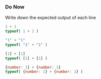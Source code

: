 ### Do Now

Write down the expected output of each line

```js
1 + 1
typeof( 1 + 1 )
```

```js
"1" + "1"
typeof( "1" + "1" )
```

```js
[1] + [1]
typeof( [1] + [1] )
```

```js
{number: 1} + {number: 1}
typeof( {number: 1} + {number: 1} )
```

